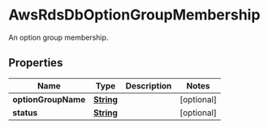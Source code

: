 

# AwsRdsDbOptionGroupMembership

An option group membership.

## Properties

| Name | Type | Description | Notes |
|------------ | ------------- | ------------- | -------------|
|**optionGroupName** | [**String**](String.md) |  |  [optional] |
|**status** | [**String**](String.md) |  |  [optional] |



